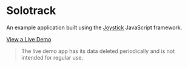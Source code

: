 # Solotrack

An example application built using the [Joystick](https://cheatcode.co/joystick?utm_source=solotrack_repo&utm_medium=github&utm_campaign=solotrack_repo) JavaScript framework.

[View a Live Demo](https://solotrack.app)

> The live demo app has its data deleted periodically and is not intended for regular use.